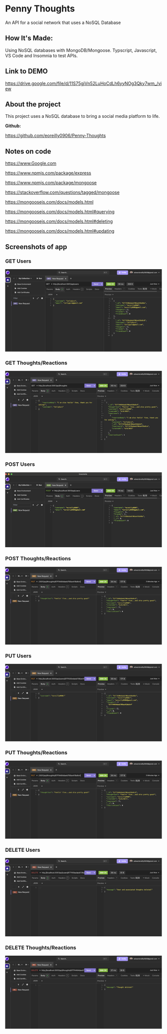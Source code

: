 # Penny Thoughts
An API for a social network that uses a NoSQL Database 

## How It's Made:
Using NoSQL databases with MongoDB/Mongoose. Typscript, Javascript, VS Code 
and Insomnia to test APIs.

## Link to DEMO

https://drive.google.com/file/d/11S75gjVn52LuHoCdLh6yyNOg3Qky7wm_/view

## About the project

This project uses a NoSQL database to bring a social media platform to life.

**Github:** 

https://github.com/eoreilly0906/Penny-Thoughts

## Notes on code

https://www.Google.com

https://www.npmjs.com/package/express

https://www.npmjs.com/package/mongoose

https://stackoverflow.com/questions/tagged/mongoose

https://mongoosejs.com/docs/models.html

https://mongoosejs.com/docs/models.html#querying

https://mongoosejs.com/docs/models.html#deleting

https://mongoosejs.com/docs/models.html#updating

## Screenshots of app

### GET Users
<img src="assets/GET USERS.png" />

### GET Thoughts/Reactions
<img src="assets/GET THOUGHTS:REACTIONS.png" />

### POST Users
<img src="assets/POST USER.png" />

### POST Thoughts/Reactions
<img src="assets/PUT THOUGHTS.png" />

### PUT Users
<img src="assets/PUT USERS.png" />

### PUT Thoughts/Reactions
<img src="assets/PUT THOUGHTS.png" />

### DELETE Users
<img src="assets/DELETE USERS.png" />

### DELETE Thoughts/Reactions
<img src="assets/DELETE THOUGHTS.png" />